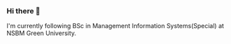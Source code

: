 ### Hi there 👋

I'm currently following BSc in Management Information Systems(Special) at NSBM Green University.

<!--
**BupendraDhyan/BupendraDhyan** is a ✨ _special_ ✨ repository because its `README.md` (this file) appears on your GitHub profile.

Here are some ideas to get you started:

- 🔭 I’m currently working on JAVA
- 🌱 I’m currently learning JAVA
- 👯 I’m looking to collaborate on Java Projects
- 🤔 I’m looking for help with ...
- 💬 Ask me about ...
- 📫 How to reach me: 
- 😄 Pronouns: ...
- ⚡ Fun fact: 
-->
